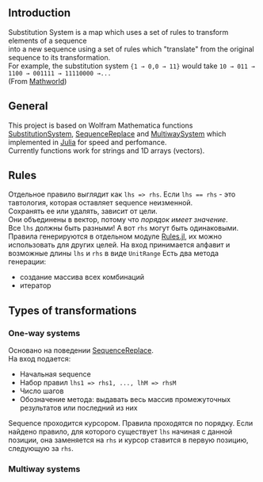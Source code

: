 ## Introduction
Substitution System is a map which uses a set of rules to transform elements of a sequence  
into a new sequence using a set of rules which "translate" from the original sequence to its transformation.   
For example, the substitution system `{1 → 0,0 → 11}` would take `10 → 011 → 1100 → 001111 → 11110000 →...`  
(From [Mathworld](https://mathworld.wolfram.com/SubstitutionSystem.html))

## General 
This project is based on Wolfram Mathematica functions [SubstitutionSystem](https://reference.wolfram.com/language/ref/SubstitutionSystem.html), [SequenceReplace](https://reference.wolfram.com/language/ref/SequenceReplace.html) and [MultiwaySystem](https://resources.wolframcloud.com/FunctionRepository/resources/MultiwaySystem) which implemented in [Julia](https://julialang.org/) for speed and perfomance.  
Currently functions work for strings and 1D arrays (vectors).  

## Rules
Отдельное правило выглядит как `lhs => rhs`. 
Если `lhs == rhs` - это тавтология, которая оставляет sequence неизменной.  
Сохранять ее или удалять, зависит от цели.   
Они объединены в вектор, потому что *порядок имеет значение*.  
Все `lhs` должны быть разными! А вот `rhs` могут быть одинаковыми.
Правила генерируются в отдельном модуле [Rules.jl](), их можно использовать для других целей.
На вход принимается алфавит и возможные длины `lhs` и `rhs` в виде `UnitRange`
Есть два метода генерации: 
- создание массива всех комбинаций
- итератор

## Types of transformations
### One-way systems
Основано на поведении [SequenceReplace](https://reference.wolfram.com/language/ref/SequenceReplace.html).  
На вход подается:
- Начальная sequence
- Набор правил `lhs1 => rhs1, ..., lhM => rhsM`
- Число шагов
- Обозначение метода: выдавать весь массив промежуточных результатов или последний из них
  
Sequence проходится курсором. Правила проходятся по порядку.
Если найдено правило, для которого существует `lhs` начиная с данной позиции, она заменяется на `rhs` 
и курсор ставится в первую позицию, следующую за `rhs`.

### Multiway systems


